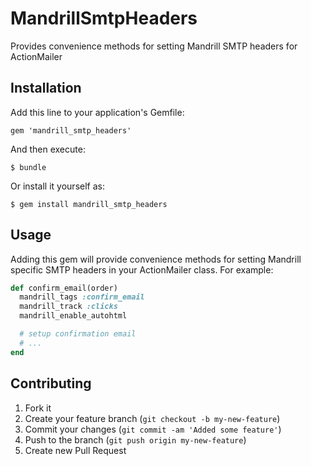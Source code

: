 # MandrillSmtpHeaders

Provides convenience methods for setting Mandrill SMTP headers for ActionMailer

## Installation

Add this line to your application's Gemfile:

    gem 'mandrill_smtp_headers'

And then execute:

    $ bundle

Or install it yourself as:

    $ gem install mandrill_smtp_headers

## Usage

Adding this gem will provide convenience methods for setting Mandrill specific
SMTP headers in your ActionMailer class.  For example:

```ruby
def confirm_email(order)
  mandrill_tags :confirm_email
  mandrill_track :clicks
  mandrill_enable_autohtml

  # setup confirmation email
  # ...
end
```

## Contributing

1. Fork it
2. Create your feature branch (`git checkout -b my-new-feature`)
3. Commit your changes (`git commit -am 'Added some feature'`)
4. Push to the branch (`git push origin my-new-feature`)
5. Create new Pull Request
